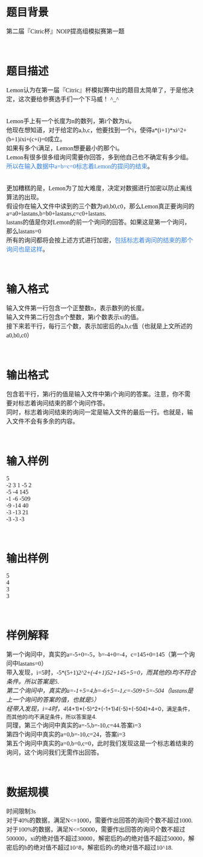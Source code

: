 

# 题目背景


<span style="font-size:16px;font-family:&#39;Microsoft YaHei&#39;;">第二届『Citric杯』NOIP提高组模拟赛第一题</span><br/>
<br/>
<br/>

# 题目描述


<span style="font-size:16px;font-family:&#39;Microsoft YaHei&#39;;">Lemon认为在第一届『Citric』杯模拟赛中出的题目太简单了，于是他决定，这次要给参赛选手们一个下马威！ ^_^</span><br/>
<br/>
<br/>
<span style="font-size:16px;font-family:&#39;Microsoft YaHei&#39;;">Lemon手上有一个长度为n的数列，第i个数为xi。</span><br/>
<span style="font-size:16px;font-family:&#39;Microsoft YaHei&#39;;">他现在想知道，对于给定的a,b,c，他要找到一个i，使得a*(i+1)*xi^2+(b+1)*i*xi+(c+i)=0成立。</span><br/>
<span style="font-size:16px;font-family:&#39;Microsoft YaHei&#39;;">如果有多个i满足，Lemon想要最小的那个i。</span><br/>
<span style="font-size:16px;font-family:&#39;Microsoft YaHei&#39;;">Lemon有很多很多组询问需要你回答，多到他自己也不确定有多少组。<span style="color:#337FE5;">所以在输入数据中a=b=c=0标志着Lemon的提问的结束</span>。</span><br/>
<br/>
<br/>
<span style="font-size:16px;font-family:&#39;Microsoft YaHei&#39;;">更加糟糕的是，Lemon为了加大难度，决定对数据进行加密以防止离线算法的出现。</span><br/>
<span style="font-size:16px;font-family:&#39;Microsoft YaHei&#39;;">假设你在输入文件中读到的三个数为a0,b0,c0，那么Lemon真正要询问的a=a0+lastans,b=b0+lastans,c=c0+lastans.</span><br/>
<span style="font-size:16px;font-family:&#39;Microsoft YaHei&#39;;">lastans的值是你对Lemon的前一个询问的回答。如果这是第一个询问，那么lastans=0</span><br/>
<span style="font-size:16px;font-family:&#39;Microsoft YaHei&#39;;">所有的询问都将会按上述方式进行加密，<span style="color:#337FE5;">包括标志着询问的结束的那个询问也是这样</span>。</span><br/>
<br/>
<br/>

# 输入格式


<span style="font-size:16px;font-family:&#39;Microsoft YaHei&#39;;">输入文件第一行包含一个正整数n，表示数列的长度。</span><br/>
<span style="font-size:16px;font-family:&#39;Microsoft YaHei&#39;;">输入文件第二行包含n个整数，第i个数表示xi的值。</span><br/>
<span style="font-size:16px;font-family:&#39;Microsoft YaHei&#39;;">接下来若干行，每行三个数，表示加密后的a,b,c值（也就是上文所述的a0,b0,c0）</span><br/>
<br/>
<br/>

# 输出格式


<span style="font-size:16px;font-family:&#39;Microsoft YaHei&#39;;">包含若干行，第i行的值是输入文件中第i个询问的答案。注意，你不需要对标志着询问结束的那个询问作答。</span><br/>
<span style="font-size:16px;font-family:&#39;Microsoft YaHei&#39;;">同时，标志着询问结束的询问一定是输入文件的最后一行。也就是，输入文件不会有多余的内容。</span><br/>
<br/>
<br/>

# 输入样例


<span style="font-size:16px;font-family:&#39;Microsoft YaHei&#39;;">5</span><br/>
<span style="font-size:16px;font-family:&#39;Microsoft YaHei&#39;;">-2 3 1 -5 2 </span><br/>
<span style="font-size:16px;font-family:&#39;Microsoft YaHei&#39;;">-5 -4 145</span><br/>
<span style="font-size:16px;font-family:&#39;Microsoft YaHei&#39;;">-1 -6 -509</span><br/>
<span style="font-size:16px;font-family:&#39;Microsoft YaHei&#39;;">-9 -14 40</span><br/>
<span style="font-size:16px;font-family:&#39;Microsoft YaHei&#39;;">-3 -13 21</span><br/>
<span style="font-size:16px;font-family:&#39;Microsoft YaHei&#39;;">-3 -3 -3</span><br/>
<br/>
<br/>

# 输出样例


<span style="font-size:16px;font-family:&#39;Microsoft YaHei&#39;;">5</span><br/>
<span style="font-size:16px;font-family:&#39;Microsoft YaHei&#39;;">4</span><br/>
<span style="font-size:16px;font-family:&#39;Microsoft YaHei&#39;;">3</span><br/>
<span style="font-size:16px;font-family:&#39;Microsoft YaHei&#39;;">3</span><br/>
<br/>
<br/>

# 样例解释


<span style="font-size:16px;font-family:&#39;Microsoft YaHei&#39;;">第一个询问中，真实的a=-5+0=-5，b=-4+0=-4，c=145+0=145（第一个询问中lastans=0）</span><br/>
<span style="font-size:16px;font-family:&#39;Microsoft YaHei&#39;;">带入发现，i=5时，-5*(5+1)*2^2+(-4+1)*5*2+145+5=0，而其他的i均不符合条件。所以答案是5.</span><br/>
<span style="font-size:16px;font-family:&#39;Microsoft YaHei&#39;;">第二个询问中，真实的a=-1+5=4,b=-6+5=-1,c=-509+5=-504（lastans是上一个询问的答案的值，也就是5）</span><br/>
<span style="font-size:16px;font-family:&#39;Microsoft YaHei&#39;;">经带入发现，i=4时，4*(4+1)*(-5)^2+(-1+1)*4*(-5)+(-504)+4=0，满足条件，而其他的i均不满足条件，所以答案是4.</span><br/>
<span style="font-size:16px;font-family:&#39;Microsoft YaHei&#39;;">同理，第三个询问中真实的a=-5,b=-10,c=44.答案i=3</span><br/>
<span style="font-size:16px;font-family:&#39;Microsoft YaHei&#39;;">第四个询问中真实的a=0,b=-10,c=24，答案i=3</span><br/>
<span style="font-size:16px;font-family:&#39;Microsoft YaHei&#39;;">第五个询问中真实的a=0,b=0,c=0，此时我们发现这是一个标志着结束的询问，这个询问我们无需作出回答。</span><br/>
<br/>
<br/>

# 数据规模


<span style="font-size:16px;font-family:&#39;Microsoft YaHei&#39;;">时间限制3s</span><br/>
<span style="font-size:16px;font-family:&#39;Microsoft YaHei&#39;;">对于40%的数据，满足N&lt;=1000，需要作出回答的询问个数不超过1000.</span><br/>
<span style="font-size:16px;font-family:&#39;Microsoft YaHei&#39;;">对于100%的数据，满足N&lt;=50000，需要作出回答的询问个数不超过500000，xi的绝对值不超过30000，解密后的a的绝对值不超过50000，解密后的b的绝对值不超过10^8，解密后的c的绝对值不超过10^18.</span><br/>
<br/>
<br/>
